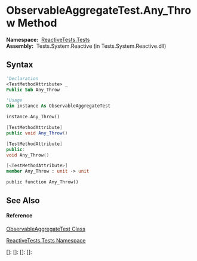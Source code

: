 # ObservableAggregateTest.Any\_Throw Method

**Namespace:**  [ReactiveTests.Tests](ReactiveTests.Tests\ReactiveTests.Tests.md)  
**Assembly:**  Tests.System.Reactive (in Tests.System.Reactive.dll)

## Syntax

```vb
'Declaration
<TestMethodAttribute> _
Public Sub Any_Throw
```

```vb
'Usage
Dim instance As ObservableAggregateTest

instance.Any_Throw()
```

```csharp
[TestMethodAttribute]
public void Any_Throw()
```

```c++
[TestMethodAttribute]
public:
void Any_Throw()
```

```fsharp
[<TestMethodAttribute>]
member Any_Throw : unit -> unit 
```

```jscript
public function Any_Throw()
```

## See Also

#### Reference

[ObservableAggregateTest Class](ObservableAggregateTest\ObservableAggregateTest.md)

[ReactiveTests.Tests Namespace](ReactiveTests.Tests\ReactiveTests.Tests.md)

[]: 
[]: 
[]: 
[]: 